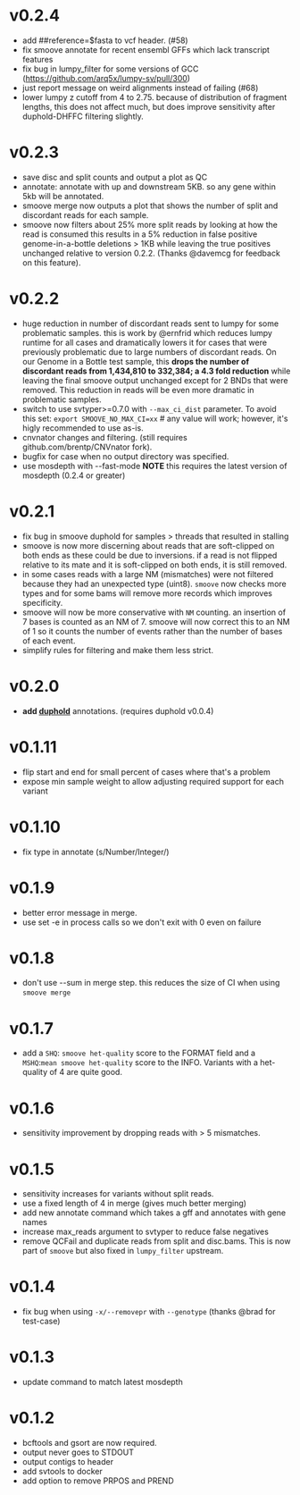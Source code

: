 v0.2.4
======
+ add ##reference=$fasta to vcf header. (#58)
+ fix smoove annotate for recent ensembl GFFs which lack transcript features
+ fix bug in lumpy_filter for some versions of GCC (https://github.com/arq5x/lumpy-sv/pull/300)
+ just report message on weird alignments instead of failing (#68)
+ lower lumpy z cutoff from 4 to 2.75. because of distribution of fragment lengths, this does
  not affect much, but does improve sensitivity after duphold-DHFFC filtering slightly.

v0.2.3
======
+ save disc and split counts and output a plot as QC
+ annotate: annotate with up and downstream 5KB. so any gene within 5kb will be annotated.
+ smoove merge now outputs a plot that shows the number of split and discordant reads for each sample.
+ smoove now filters about 25% more split reads by looking at how the read is consumed
  this results in a 5% reduction in false positive genome-in-a-bottle deletions > 1KB while leaving
  the true positives unchanged relative to version 0.2.2. (Thanks @davemcg for feedback on this feature).

v0.2.2
======
+ huge reduction in number of discordant reads sent to lumpy for some problematic samples.
  this is work by @ernfrid which reduces lumpy runtime for all cases and dramatically lowers
  it for cases that were previously problematic due to large numbers of discordant reads.
  On our Genome in a Bottle test sample, this **drops the number of discordant reads
  from 1,434,810 to 332,384; a 4.3 fold reduction** while leaving the final smoove output unchanged
  except for 2 BNDs that were removed. This reduction in reads will be even more dramatic
  in problematic samples.
+ switch to use svtyper>=0.7.0 with `--max_ci_dist` parameter. To avoid this set: 
  `export SMOOVE_NO_MAX_CI=xx` # any value will work; however, it's higly recommended
  to use as-is.
+ cnvnator changes and filtering. (still requires github.com/brentp/CNVnator fork).
+ bugfix for case when no output directory was specified.
+ use mosdepth with --fast-mode **NOTE** this requires the latest version of mosdepth (0.2.4 or greater)

v0.2.1
======
+ fix bug in smoove duphold for samples > threads that resulted in stalling
+ smoove is now more discerning about reads that are soft-clipped on both ends as
  these could be due to inversions. if a read is not flipped relative to its mate
  and it is soft-clipped on both ends, it is still removed.
+ in some cases reads with a large NM (mismatches) were not filtered because they
  had an unexpected type (uint8). `smoove` now checks more types and for some bams
  will remove more records which improves specificity.
+ smoove will now be more conservative with `NM` counting. an insertion of 7 bases
  is counted as an NM of 7. smoove will now correct this to an NM of 1 so it counts
  the number of events rather than the number of bases of each event.
+ simplify rules for filtering and make them less strict.

v0.2.0
======
+ **add [duphold](https://github.com/brentp/duphold)** annotations. (requires duphold v0.0.4)

v0.1.11
=======
+ flip start and end for small percent of cases where that's a problem
+ expose min sample weight to allow adjusting required support for each variant

v0.1.10
======= 
+ fix type in annotate (s/Number/Integer/)

v0.1.9
======
+ better error message in merge.
+ use set -e in process calls so we don't exit with 0 even on failure

v0.1.8
======
+ don't use --sum in merge step. this reduces the size of CI when using `smoove merge`

v0.1.7
======
+ add a `SHQ`: `smoove het-quality` score to the FORMAT field and a `MSHQ`:`mean smoove het-quality` score
  to the INFO. Variants with a het-quality of 4 are quite good.

v0.1.6
======
+ sensitivity improvement by dropping reads with > 5 mismatches.

v0.1.5
======
+ sensitivity increases for variants without split reads.
+ use a fixed length of 4 in merge (gives much better merging)
+ add new annotate command which takes a gff and annotates with gene names
+ increase max_reads argument to svtyper to reduce false negatives
+ remove QCFail and duplicate reads from split and disc.bams. This is now
  part of `smoove` but also fixed in `lumpy_filter` upstream.

v0.1.4
======
+ fix bug when using `-x/--removepr` with `--genotype` (thanks @brad for test-case)

v0.1.3
======
+ update command to match latest mosdepth

v0.1.2
======
+ bcftools and gsort are now required.
+ output never goes to STDOUT
+ output contigs to header
+ add svtools to docker
+ add option to remove PRPOS and PREND
